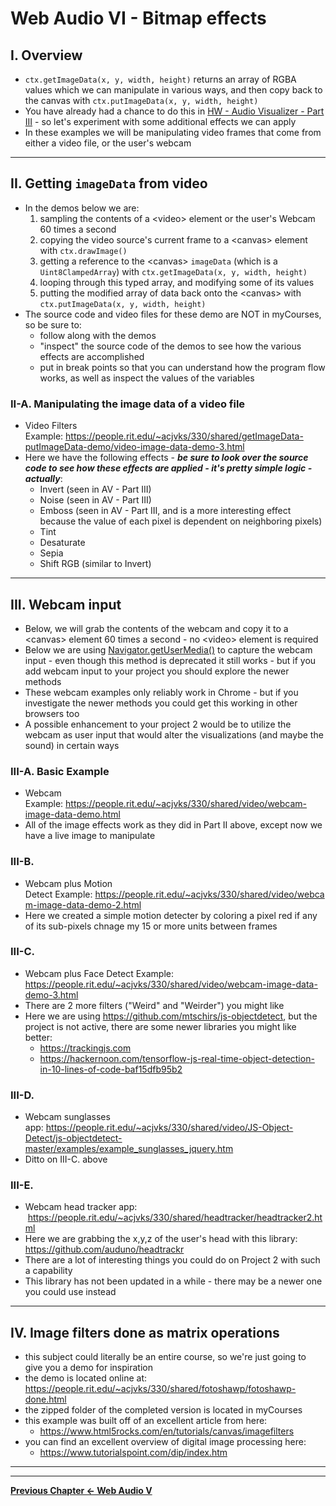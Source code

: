 # Web Audio VI - Bitmap effects

## I. Overview

- `ctx.getImageData(x, y, width, height)` returns an array of RGBA values which we can manipulate in various ways, and then copy back to the canvas with `ctx.putImageData(x, y, width, height)`
- You have already had a chance to do this in [HW - Audio Visualizer - Part III](./HW-AV-2195-3.md) - so let's experiment with some additional effects we can apply
- In these examples we will be manipulating video frames that come from either a video file, or the user's webcam 

<hr>

## II. Getting `imageData` from video
- In the demos below we are:
  1) sampling the contents of a &lt;video> element or the user's Webcam 60 times a second
  2) copying the video source's current frame to a &lt;canvas> element with `ctx.drawImage()`
  3) getting a reference to the &lt;canvas> `imageData` (which is a `Uint8ClampedArray`) with `ctx.getImageData(x, y, width, height)`
  4) looping through this typed array, and modifying some of its values
  5) putting the modified array of data back onto the &lt;canvas> with `ctx.putImageData(x, y, width, height)`
- The source code and video files for these demo are NOT in myCourses, so be sure to:
  - follow along with the demos
  - "inspect" the source code of the demos to see how the various effects are accomplished
  - put in break points so that you can understand how the program flow works, as well as inspect the values of the variables

### II-A. Manipulating the image data of a video file

- Video Filters Example: https://people.rit.edu/~acjvks/330/shared/getImageData-putImageData-demo/video-image-data-demo-3.html
- Here we have the following effects - ***be sure to look over the source code to see how these effects are applied - it's pretty simple logic - actually***:
  - Invert (seen in AV - Part III)
  - Noise (seen in AV - Part III)
  - Emboss (seen in AV - Part III, and is a more interesting effect because the value of each pixel is dependent on neighboring pixels)
  - Tint
  - Desaturate
  - Sepia
  - Shift RGB (similar to Invert)
  
<hr>

## III. Webcam input
- Below, we will grab the contents of the webcam and copy it to a &lt;canvas> element 60 times a second - no  &lt;video> element is required
- Below we are using [Navigator.getUserMedia()](https://developer.mozilla.org/en-US/docs/Web/API/Navigator/getUserMedia) to capture the webcam input - even though this method is deprecated it still works - but if you add webcam input to your project you should explore the newer methods
- These webcam examples only reliably work in Chrome - but if you investigate the newer methods you could get this working in other browsers too
- A possible enhancement to your project 2 would be to utilize the webcam as user input that would alter the visualizations (and maybe the sound) in certain ways

### III-A. Basic Example
- Webcam Example: https://people.rit.edu/~acjvks/330/shared/video/webcam-image-data-demo.html
- All of the image effects work as they did in Part II above, except now we have a live image to manipulate

### III-B. 
- Webcam plus Motion Detect Example: https://people.rit.edu/~acjvks/330/shared/video/webcam-image-data-demo-2.html
- Here we created a simple motion detecter by coloring a pixel red if any of its sub-pixels chnage my 15 or more units between frames

### III-C. 
- Webcam plus Face Detect Example: https://people.rit.edu/~acjvks/330/shared/video/webcam-image-data-demo-3.html
- There are 2 more filters ("Weird" and "Weirder") you might like
- Here we are using https://github.com/mtschirs/js-objectdetect, but the project is not active, there are some newer libraries you might like better:
  - https://trackingjs.com
  - https://hackernoon.com/tensorflow-js-real-time-object-detection-in-10-lines-of-code-baf15dfb95b2
  

### III-D. 
- Webcam sunglasses app: https://people.rit.edu/~acjvks/330/shared/video/JS-Object-Detect/js-objectdetect-master/examples/example_sunglasses_jquery.htm
- Ditto on III-C. above

### III-E. 
- Webcam head tracker app:  https://people.rit.edu/~acjvks/330/shared/headtracker/headtracker2.html
- Here we are grabbing the x,y,z of the user's head with this library: https://github.com/auduno/headtrackr
- There are a lot of interesting things you could do on Project 2 with such a capability
- This library has not been updated in a while - there may be a newer one you could use instead

<hr>

## IV.  Image filters done as matrix operations
- this subject could literally be an entire course, so we're just going to give you a demo for inspiration 
- the demo is located online at: https://people.rit.edu/~acjvks/330/shared/fotoshawp/fotoshawp-done.html
- the zipped folder of the completed version is located in myCourses
- this example was built off of an excellent article from here:
  - https://www.html5rocks.com/en/tutorials/canvas/imagefilters
- you can find an excellent overview of digital image processing here: 
  - https://www.tutorialspoint.com/dip/index.htm


<hr><hr>

**[Previous Chapter <- Web Audio V](demo-web-audio-5.md)**
